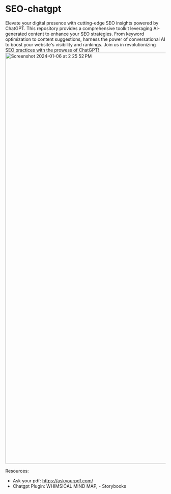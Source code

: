 # SEO-chatgpt

Elevate your digital presence with cutting-edge SEO insights powered by ChatGPT. This repository provides a comprehensive toolkit leveraging AI-generated content to enhance your SEO strategies. From keyword optimization to content suggestions, harness the power of conversational AI to boost your website's visibility and rankings. Join us in revolutionizing SEO practices with the prowess of ChatGPT!
<img width="1291" alt="Screenshot 2024-01-06 at 2 25 52 PM" src="https://github.com/andysingal/SEO-chatgpt/assets/20493493/2dbbb6da-95cc-4499-8067-d33883c3083a">

Resources:

- Ask your pdf: https://askyourpdf.com/
- Chatgpt Plugin: WHIMSICAL MIND MAP, - Storybooks
